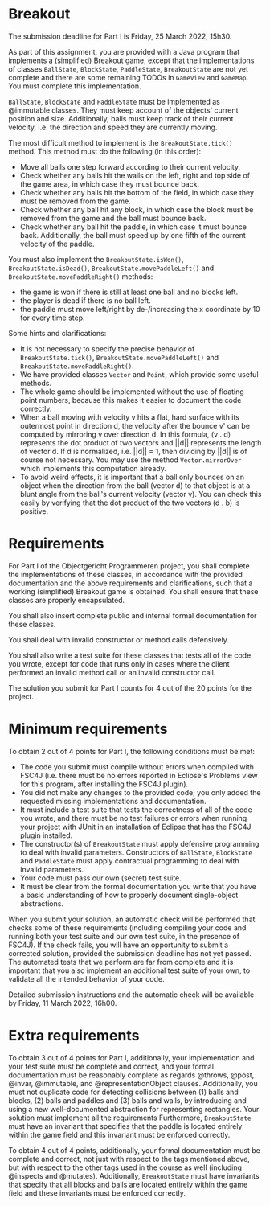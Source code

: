 # Breakout
The submission deadline for Part I is Friday, 25 March 2022, 15h30.

As part of this assignment, you are provided with a Java program that implements a (simplified) Breakout game, except that the implementations of classes `BallState`, `BlockState`, `PaddleState`, `BreakoutState` are not yet complete and there are some remaining TODOs in `GameView` and `GameMap`.
You must complete this implementation.

`BallState`, `BlockState` and `PaddleState` must be implemented as @immutable classes.
They must keep account of the objects' current position and size.
Additionally, balls must keep track of their current velocity, i.e. the direction and speed they are currently moving.

The most difficult method to implement is the `BreakoutState.tick()` method.
This method must do the following (in this order):
- Move all balls one step forward according to their current velocity.
- Check whether any balls hit the walls on the left, right and top side of the game area, in which case they must bounce back.
- Check whether any balls hit the bottom of the field, in which case they must be removed from the game.
- Check whether any ball hit any block, in which case the block must be removed from the game and the ball must bounce back.
- Check whether any ball hit the paddle, in which case it must bounce back.
  Additionally, the ball must speed up by one fifth of the current velocity of the paddle.

You must also implement the `BreakoutState.isWon()`, `BreakoutState.isDead()`, `BreakoutState.movePaddleLeft()` and `BreakoutState.movePaddleRight()` methods:
- the game is won if there is still at least one ball and no blocks left.
- the player is dead if there is no ball left.
- the paddle must move left/right by de-/increasing the x coordinate by 10 for every time step.

Some hints and clarifications:
- It is not necessary to specify the precise behavior of `BreakoutState.tick()`, `BreakoutState.movePaddleLeft()` and `BreakoutState.movePaddleRight()`.
- We have provided classes `Vector` and `Point`, which provide some useful methods.
- The whole game should be implemented without the use of floating point numbers, because this makes it easier to document the code correctly.
- When a ball moving with velocity v hits a flat, hard surface with its outermost point in direction d, the velocity after the bounce v' can be computed by mirroring v over direction d.
  In this formula, (v . d) represents the dot product of two vectors and ||d|| represents the length of vector d.
  If d is normalized, i.e. ||d|| = 1, then dividing by ||d|| is of course not necessary.
  You may use the method `Vector.mirrorOver` which implements this computation already.
- To avoid weird effects, it is important that a ball only bounces on an object when the direction from the ball (vector d) to that object is at a blunt angle from the ball's current velocity (vector v).
  You can check this easily by verifying that the dot product of the two vectors (d . b) is positive.

# Requirements

For Part I of the Objectgericht Programmeren project, you shall complete the implementations of these classes, in accordance with the provided documentation and the above requirements and clarifications, such that a working (simplified) Breakout game is obtained. You shall ensure that these classes are properly encapsulated.

You shall also insert complete public and internal formal documentation for these classes.

You shall deal with invalid constructor or method calls defensively.

You shall also write a test suite for these classes that tests all of the code you wrote, except for code that runs only in cases where the client performed an invalid method call or an invalid constructor call.

The solution you submit for Part I counts for 4 out of the 20 points for the project.

# Minimum requirements

To obtain 2 out of 4 points for Part I, the following conditions must be met:
- The code you submit must compile without errors when compiled with FSC4J (i.e. there must be no errors reported in Eclipse's Problems view for this program, after installing the FSC4J plugin).
- You did not make any changes to the provided code; you only added the requested missing implementations and documentation.
- It must include a test suite that tests the correctness of all of the code you wrote, and there must be no test failures or errors when running your project with JUnit in an installation of Eclipse that has the FSC4J plugin installed.
- The constructor(s) of `BreakoutState` must apply defensive programming to deal with invalid parameters.
  Constructors of `BallState`, `BlockState` and `PaddleState`  must apply contractual programming to deal with invalid parameters.
- Your code must pass our own (secret) test suite.
- It must be clear from the formal documentation you write that you have a basic understanding of how to properly document single-object abstractions.

When you submit your solution, an automatic check will be performed that checks some of these requirements (including compiling your code and running both your test suite and our own test suite, in the presence of FSC4J).
If the check fails, you will have an opportunity to submit a corrected solution, provided the submission deadline has not yet passed.
The automated tests that we perform are far from complete and it is important that you also implement an additional test suite of your own, to validate all the intended behavior of your code.

Detailed submission instructions and the automatic check will be available by Friday, 11 March 2022, 16h00.

# Extra requirements

To obtain 3 out of 4 points for Part I, additionally, your implementation and your test suite must be complete and correct, and your formal documentation must be reasonably complete as regards @throws, @post, @invar, @immutable, and @representationObject clauses.
Additionally, you must not duplicate code for detecting collisions between (1) balls and blocks, (2) balls and paddles and (3) balls and walls, by introducing and using a new well-documented abstraction for representing rectangles.
Your solution must implement all the requirements
Furthermore, `BreakoutState` must have an invariant that specifies that the paddle is located entirely within the game field and this invariant must be enforced correctly.

To obtain 4 out of 4 points, additionally, your formal documentation must be complete and correct, not just with respect to the tags mentioned above, but with respect to the other tags used in the course as well (including @inspects and @mutates).
Additionally, `BreakoutState` must have invariants that specify that all blocks and balls are located entirely within the game field and these invariants must be enforced correctly.
